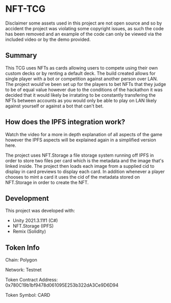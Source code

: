 # NFT-TCG

Disclaimer some assets used in this project are not open source and so by accident the project was violating some copyright issues, as such the code has been removed and an example of the code can only be viewed via the included video or by the demo provided.

## Summary

This TCG uses NFTs as cards allowing users to compete using their own custom decks or by renting a default deck. The build created allows for single player with a bot or competition against another person over LAN. The project would've been set up for the players to bet NFTs that they judge to be of equal value however due to the conditions of the hackathon it was decided that it would likely be irratating to be constantly transfering the NFTs between accounts as you would only be able to play on LAN likely against yourself or against a bot that can't bet.

## How does the IPFS integration work?
Watch the video for a more in depth explanation of all aspects of the game however the IPFS aspects will be explained again in a simplified version here.

The project uses NFT.Storage a file storage system running off IPFS in order to store two files per card which is the metadata and the image that's linked inside. The project then loads each image from a supplied cid to display in card previews to display each card. In addition whenever a player chooses to mint a card it uses the cid of the metadata stored on NFT.Storage in order to create the NFT.

## Development

This project was developed with:
- Unity 2021.3.11f1 (C#)
- NFT.Storage (IPFS)
- Remix (Solidity)

## Token Info

Chain:
Polygon

Network:
Testnet

Token Contract Address:
0x780C19b1bf9478d061095E253b322dA3Ce9D6D94

Token Symbol:
CARD